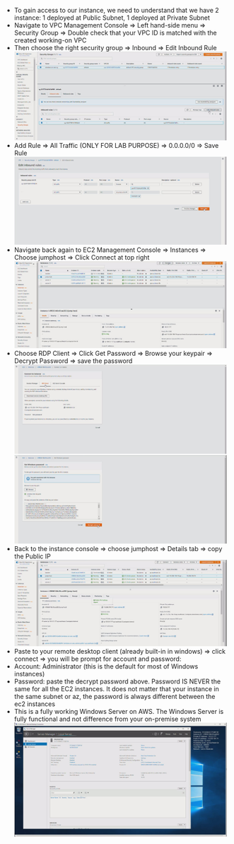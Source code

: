 - To gain access to our instance, we need to understand that we have 2 instance: 1 deployed at Public Subnet, 1 deployed at Private Subnet
- Navigate to VPC Management Console => Left hand-side menu => Security Group => Double check that your VPC ID is matched with the created working-on VPC
- Then choose the right security group => Inbound => Edit Inbound Rule 
  ![EC2](images/ec2-7.jpg)
- Add Rule => All Traffic (ONLY FOR LAB PURPOSE) => 0.0.0.0/0 => Save Rule
  ![EC2](images/ec2-8.jpg)
- Navigate back again to EC2 Management Console => Instances => Choose jumphost => Click Connect at top right 
  ![EC2](images/ec2-9.jpg)
- Choose RDP Client => Click Get Password => Browse your keypair => Decrypt Password => save the password
  ![EC2](images/ec2-10.jpg)
  ![EC2](images/ec2-11.jpg)
- Back to the instance console => choose jumphost => Details tab => copy the Public IP 
  ![EC2](images/ec2-12.jpg)
- Paste to your remote desktop client (already built-in in windows) => click connect => you will be prompt for account and password: 
- Account: Administrator (this is the default for most of Windows instances)
- Password: paste the decrypt password above. Password IS NEVER the same for all the EC2 instances. It does not matter that your instance in the same subnet or az, the password is always different between the ec2 instances
- This is a fully working Windows Server on AWS. The Windows Server is fully functional and not difference from your on-premise system
  ![EC2](images/ec2-13.jpg)

